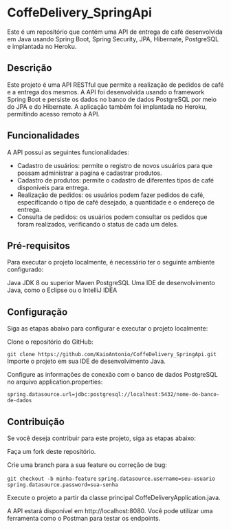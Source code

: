 # CoffeDelivery_SpringApi
Este é um repositório que contém uma API de entrega de café desenvolvida em Java usando Spring Boot, Spring Security, JPA, Hibernate, PostgreSQL e implantada no Heroku.

## Descrição
Este projeto é uma API RESTful que permite a realização de pedidos de café e a entrega dos mesmos. A API foi desenvolvida usando o framework Spring Boot e persiste os dados no banco de dados PostgreSQL por meio do JPA e do Hibernate. A aplicação também foi implantada no Heroku, permitindo acesso remoto à API.

## Funcionalidades
A API possui as seguintes funcionalidades:

- Cadastro de usuários: permite o registro de novos usuários para que possam administrar a pagina e cadastrar produtos.
- Cadastro de produtos: permite o cadastro de diferentes tipos de café disponíveis para entrega.
- Realização de pedidos: os usuários podem fazer pedidos de café, especificando o tipo de café desejado, a quantidade e o endereço de entrega.
- Consulta de pedidos: os usuários podem consultar os pedidos que foram realizados, verificando o status de cada um deles.

## Pré-requisitos
Para executar o projeto localmente, é necessário ter o seguinte ambiente configurado:

Java JDK 8 ou superior
Maven
PostgreSQL
Uma IDE de desenvolvimento Java, como o Eclipse ou o IntelliJ IDEA

## Configuração
Siga as etapas abaixo para configurar e executar o projeto localmente:

Clone o repositório do GitHub:

``` git clone https://github.com/KaioAntonio/CoffeDelivery_SpringApi.git ```
Importe o projeto em sua IDE de desenvolvimento Java.

Configure as informações de conexão com o banco de dados PostgreSQL no arquivo application.properties:

``` spring.datasource.url=jdbc:postgresql://localhost:5432/nome-do-banco-de-dados ```


## Contribuição
Se você deseja contribuir para este projeto, siga as etapas abaixo:

Faça um fork deste repositório.

Crie uma branch para a sua feature ou correção de bug:



``` git checkout -b minha-feature ```
``` spring.datasource.username=seu-usuario ```
``` spring.datasource.password=sua-senha ```

Execute o projeto a partir da classe principal CoffeDeliveryApplication.java.

A API estará disponível em http://localhost:8080. Você pode utilizar uma ferramenta como o Postman para testar os endpoints.
